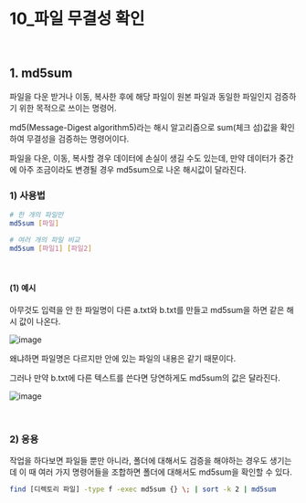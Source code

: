 # 10_파일 무결성 확인

<br>

## 1. md5sum

파일을 다운 받거나 이동, 복사한 후에 해당 파일이 원본 파일과 동일한 파일인지 검증하기 위한 목적으로 쓰이는 명령어.

md5(Message-Digest algorithm5)라는 해시 알고리즘으로 sum(체크 섬)값을 확인하여 무결성을 검증하는 명령어이다.

파일을 다운, 이동, 복사할 경우 데이터에 손실이 생길 수도 있는데, 만약 데이터가 중간에 아주 조금이라도 변경될 경우 md5sum으로 나온 해시값이 달라진다.

### 1) 사용법

```bash
# 한 개의 파일만
md5sum [파일]

# 여러 개의 파일 비교
md5sum [파일1] [파일2]
```

<br>

#### (1) 예시

아무것도 입력을 안 한 파일명이 다른 a.txt와 b.txt를 만들고 md5sum을 하면 같은 해시 값이 나온다.

![image](https://github.com/siwon-park/Linux-Commands/assets/93081720/a600cf5f-ab65-4ef7-ac85-f37fc8b0efa1)

왜냐하면 파일명은 다르지만 안에 있는 파일의 내용은 같기 때문이다.

그러나 만약 b.txt에 다른 텍스트를 쓴다면 당연하게도 md5sum의 값은 달라진다.

![image](https://github.com/siwon-park/Linux-Commands/assets/93081720/348cb995-4da8-4f82-97d6-e6e99cf745b8)

<br>

### 2) 응용

작업을 하다보면 파일들 뿐만 아니라, 폴더에 대해서도 검증을 해야하는 경우도 생기는데 이 때 여러 가지 명령어들을 조합하면 폴더에 대해서도 md5sum을 확인할 수 있다.

```bash
find [디렉토리 파일] -type f -exec md5sum {} \; | sort -k 2 | md5sum
```
